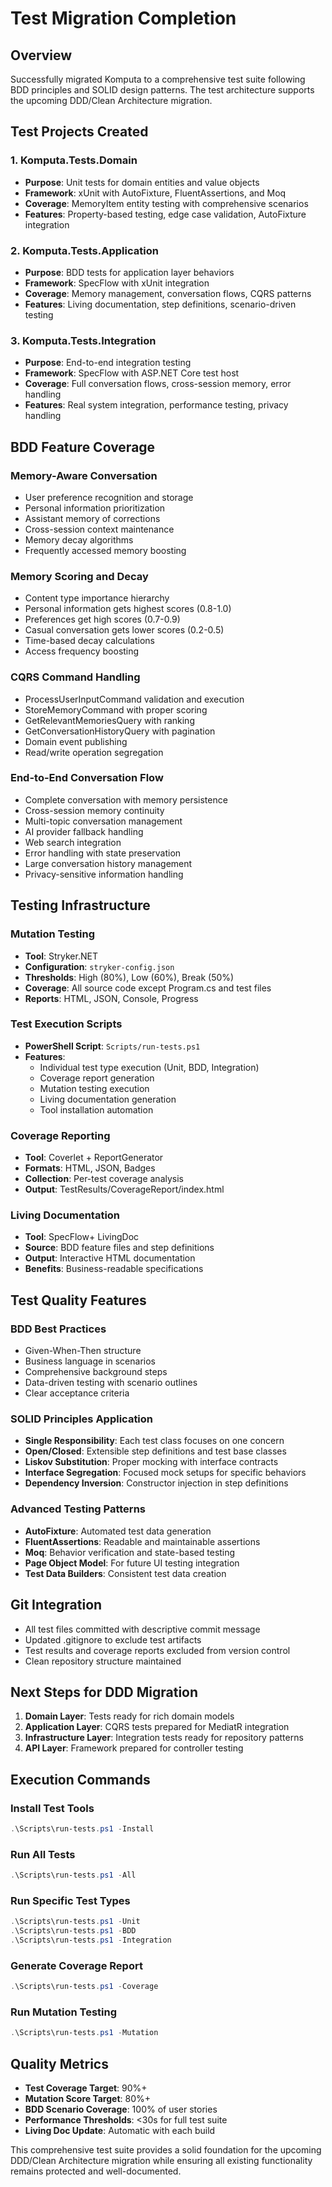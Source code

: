 # Test Migration Completion

## Overview
Successfully migrated Komputa to a comprehensive test suite following BDD principles and SOLID design patterns. The test architecture supports the upcoming DDD/Clean Architecture migration.

## Test Projects Created

### 1. Komputa.Tests.Domain
- **Purpose**: Unit tests for domain entities and value objects
- **Framework**: xUnit with AutoFixture, FluentAssertions, and Moq
- **Coverage**: MemoryItem entity testing with comprehensive scenarios
- **Features**: Property-based testing, edge case validation, AutoFixture integration

### 2. Komputa.Tests.Application
- **Purpose**: BDD tests for application layer behaviors
- **Framework**: SpecFlow with xUnit integration
- **Coverage**: Memory management, conversation flows, CQRS patterns
- **Features**: Living documentation, step definitions, scenario-driven testing

### 3. Komputa.Tests.Integration
- **Purpose**: End-to-end integration testing
- **Framework**: SpecFlow with ASP.NET Core test host
- **Coverage**: Full conversation flows, cross-session memory, error handling
- **Features**: Real system integration, performance testing, privacy handling

## BDD Feature Coverage

### Memory-Aware Conversation
- User preference recognition and storage
- Personal information prioritization
- Assistant memory of corrections
- Cross-session context maintenance
- Memory decay algorithms
- Frequently accessed memory boosting

### Memory Scoring and Decay
- Content type importance hierarchy
- Personal information gets highest scores (0.8-1.0)
- Preferences get high scores (0.7-0.9)
- Casual conversation gets lower scores (0.2-0.5)
- Time-based decay calculations
- Access frequency boosting

### CQRS Command Handling
- ProcessUserInputCommand validation and execution
- StoreMemoryCommand with proper scoring
- GetRelevantMemoriesQuery with ranking
- GetConversationHistoryQuery with pagination
- Domain event publishing
- Read/write operation segregation

### End-to-End Conversation Flow
- Complete conversation with memory persistence
- Cross-session memory continuity
- Multi-topic conversation management
- AI provider fallback handling
- Web search integration
- Error handling with state preservation
- Large conversation history management
- Privacy-sensitive information handling

## Testing Infrastructure

### Mutation Testing
- **Tool**: Stryker.NET
- **Configuration**: `stryker-config.json`
- **Thresholds**: High (80%), Low (60%), Break (50%)
- **Coverage**: All source code except Program.cs and test files
- **Reports**: HTML, JSON, Console, Progress

### Test Execution Scripts
- **PowerShell Script**: `Scripts/run-tests.ps1`
- **Features**: 
  - Individual test type execution (Unit, BDD, Integration)
  - Coverage report generation
  - Mutation testing execution
  - Living documentation generation
  - Tool installation automation

### Coverage Reporting
- **Tool**: Coverlet + ReportGenerator
- **Formats**: HTML, JSON, Badges
- **Collection**: Per-test coverage analysis
- **Output**: TestResults/CoverageReport/index.html

### Living Documentation
- **Tool**: SpecFlow+ LivingDoc
- **Source**: BDD feature files and step definitions
- **Output**: Interactive HTML documentation
- **Benefits**: Business-readable specifications

## Test Quality Features

### BDD Best Practices
- Given-When-Then structure
- Business language in scenarios
- Comprehensive background steps
- Data-driven testing with scenario outlines
- Clear acceptance criteria

### SOLID Principles Application
- **Single Responsibility**: Each test class focuses on one concern
- **Open/Closed**: Extensible step definitions and test base classes
- **Liskov Substitution**: Proper mocking with interface contracts
- **Interface Segregation**: Focused mock setups for specific behaviors
- **Dependency Inversion**: Constructor injection in step definitions

### Advanced Testing Patterns
- **AutoFixture**: Automated test data generation
- **FluentAssertions**: Readable and maintainable assertions
- **Moq**: Behavior verification and state-based testing
- **Page Object Model**: For future UI testing integration
- **Test Data Builders**: Consistent test data creation

## Git Integration
- All test files committed with descriptive commit message
- Updated .gitignore to exclude test artifacts
- Test results and coverage reports excluded from version control
- Clean repository structure maintained

## Next Steps for DDD Migration
1. **Domain Layer**: Tests ready for rich domain models
2. **Application Layer**: CQRS tests prepared for MediatR integration
3. **Infrastructure Layer**: Integration tests ready for repository patterns
4. **API Layer**: Framework prepared for controller testing

## Execution Commands

### Install Test Tools
```powershell
.\Scripts\run-tests.ps1 -Install
```

### Run All Tests
```powershell
.\Scripts\run-tests.ps1 -All
```

### Run Specific Test Types
```powershell
.\Scripts\run-tests.ps1 -Unit
.\Scripts\run-tests.ps1 -BDD
.\Scripts\run-tests.ps1 -Integration
```

### Generate Coverage Report
```powershell
.\Scripts\run-tests.ps1 -Coverage
```

### Run Mutation Testing
```powershell
.\Scripts\run-tests.ps1 -Mutation
```

## Quality Metrics
- **Test Coverage Target**: 90%+
- **Mutation Score Target**: 80%+
- **BDD Scenario Coverage**: 100% of user stories
- **Performance Thresholds**: <30s for full test suite
- **Living Doc Update**: Automatic with each build

This comprehensive test suite provides a solid foundation for the upcoming DDD/Clean Architecture migration while ensuring all existing functionality remains protected and well-documented.
